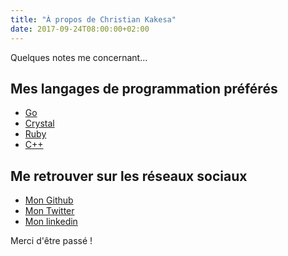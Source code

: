 ```yaml
---
title: "À propos de Christian Kakesa"
date: 2017-09-24T08:00:00+02:00
---
```


Quelques notes me concernant...

## Mes langages de programmation préférés

* [Go](http://golang.org/)
* [Crystal](https://crystal-lang.org/)
* [Ruby](https://www.ruby-lang.org)
* [C++](https://isocpp.org/)

## Me retrouver sur les réseaux sociaux

* <i class="fa fa-github"></i> [Mon Github](https://github.com/fenicks)
* <i class="fa fa-twitter"></i> [Mon Twitter](https://twitter.com/christiankakesa)
* <i class="fa fa-linkedin"></i> [Mon linkedin](https://www.linkedin.com/in/christiankakesa/)

Merci d'être passé !
